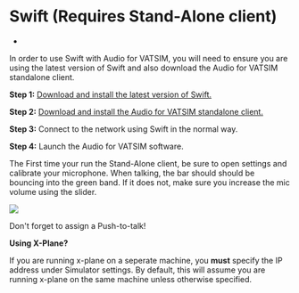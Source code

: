 # Swift (Requires Stand-Alone client)


- 

In order to use Swift with Audio for VATSIM, you will need to ensure you are using the latest version of Swift and also download the Audio for VATSIM standalone client.

<b>Step 1:</b> <a href="/downloads/swift">Download and install the latest version of Swift.</a>

<b>Step 2:</b> <a href="/downloads/standalone">Download and install the Audio for VATSIM standalone client.</a>

<b>Step 3:</b> Connect to the network using Swift in the normal way.

<b>Step 4:</b> Launch the Audio for VATSIM software.

The First time your run the Stand-Alone client, be sure to open settings and calibrate your microphone. When talking, the bar should should be bouncing into the green band. If it does not, make sure you increase the mic volume using the slider.

<span style="width:100%;display:flex;"><img src="https://i.imgur.com/J3C45wA.png"></span>

Don't forget to assign a Push-to-talk!

<b>Using X-Plane?</b>

If you are running x-plane on a seperate machine, you <b>must</b> specify the IP address under Simulator settings. By default, this will assume you are running x-plane on the same machine unless otherwise specified.
